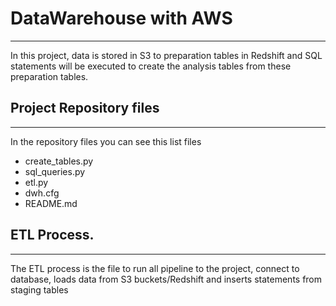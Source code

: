 # DataWarehouse with AWS

---

In this project, data is stored in S3 to preparation tables in Redshift and SQL statements will be executed to create the analysis tables from these preparation tables.



## Project Repository files
---

In the repository files you can see this list files

- create_tables.py
- sql_queries.py
- etl.py
- dwh.cfg
- README.md


## ETL Process.
---

The ETL process is the file to run all pipeline to the project, connect to database, loads data from S3 buckets/Redshift and inserts statements from staging tables